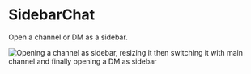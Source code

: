 # SidebarChat

Open a channel or DM as a sidebar.

![Opening a channel as sidebar, resizing it then switching it with main channel and finally opening a DM as sidebar](https://github.com/user-attachments/assets/9acb1477-09b4-4f77-a0c6-0a6049a51181)
